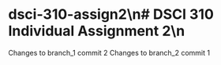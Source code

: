 # dsci-310-assign2\n# DSCI 310 Individual Assignment 2\n
Changes to branch_1 commit 2
Changes to branch_2 commit 1

